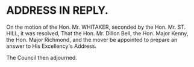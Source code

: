 # ADDRESS IN REPLY.

On the motion of the Hon. Mr. WHITAKER, seconded by the Hon. Mr. ST. HILL, it was resolved, That the Hon. Mr. Dillon Bell, the Hon. Major Kenny, the Hon. Major Richmond, and the mover be appointed to prepare an answer to His Excellency's Address.

The Council then adjourned.